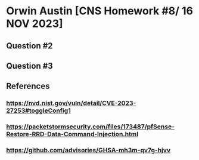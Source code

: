 
# Orwin Austin [CNS Homework #8/ 16 NOV 2023]

## Question #2
### 


## Question #3
###  


## References

### https://nvd.nist.gov/vuln/detail/CVE-2023-27253#toggleConfig1
### https://packetstormsecurity.com/files/173487/pfSense-Restore-RRD-Data-Command-Injection.html
### https://github.com/advisories/GHSA-mh3m-qv7g-hjvv



